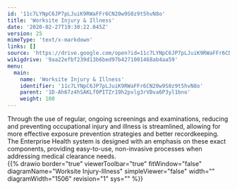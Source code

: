 ```yaml
---
id: '11c7LYNpC6JP7pLJuiK9RWaFFr6CN20w9S0z9t5hvN8o'
title: 'Worksite Injury & Illness'
date: '2020-02-27T19:30:22.045Z'
version: 25
mimeType: 'text/x-markdown'
links: []
source: 'https://drive.google.com/open?id=11c7LYNpC6JP7pLJuiK9RWaFFr6CN20w9S0z9t5hvN8o'
wikigdrive: '9aa22efbf239d13b6bed97b4271001468ab4aa59'
menu:
  main:
    name: 'Worksite Injury & Illness'
    identifier: '11c7LYNpC6JP7pLJuiK9RWaFFr6CN20w9S0z9t5hvN8o'
    parent: '1D-Ah67z4hSAKLf0PITZr19h2pvlg3rVBva6P3yl1bno'
    weight: 100
---
```





Through the use of regular, ongoing screenings and examinations, reducing and preventing occupational injury and illness is streamlined, allowing for more effective exposure prevention strategies and better recordkeeping. The Enterprise Health system is designed with an emphasis on these exact components, providing easy-to-use, non-invasive processes when addressing medical clearance needs.  
{{% drawio border="true" viewerToolbar="true" fitWindow="false" diagramName="Worksite Injury-Illness" simpleViewer="false" width="" diagramWidth="1506" revision="1" sys="" %}}








